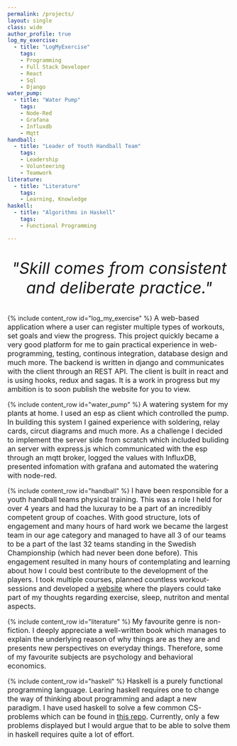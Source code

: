 ```yaml
---
permalink: /projects/
layout: single
class: wide
author_profile: true
log_my_exercise: 
  - title: "LogMyExercise"
    tags: 
    - Programming
    - Full Stack Developer 
    - React
    - Sql
    - Django
water_pump: 
  - title: "Water Pump"
    tags: 
    - Node-Red
    - Grafana
    - Influxdb
    - Mqtt
handball:
  - title: "Leader of Youth Handball Team"
    tags: 
    - Leadership
    - Volunteering
    - Teamwork
literature:
  - title: "Literature"
    tags: 
    - Learning, Knowledge
haskell:
  - title: "Algorithms in Haskell"
    tags: 
    - Functional Programming

---
```

<div style="text-align:center; margin-top:20px">
  <p style="font-size:36px; font-style:italic;">"Skill comes from consistent and deliberate practice."</p>
</div>

{% include content_row id="log_my_exercise" %}
<span style="font-size: 16px; line-height: normal;">A web-based application where a user can register multiple types of workouts, set goals and view the progress. This project quickly became a very good platform for me to gain practical experience in web-programming, testing, continous integration, database design and much more. The backend is written in django and communicates with the client through an REST API. The client is built in react and is using hooks, redux and sagas. It is a work in progress but my ambition is to soon publish the website for you to view.</span>


{% include content_row id="water_pump" %}
<span style="font-size: 16px; line-height: normal;">A watering system for my plants at home. I used an esp as client which controlled the pump. In building this system I gained experience with soldering, relay cards, circut diagrams and much more. As a challenge I decided to implement the server side from scratch which included buliding an server with express.js which communicated with the esp through an mqtt broker, logged the values with InfluxDB, presented infomation with grafana and automated the watering with node-red.</span>

{% include content_row id="handball" %}
<span style="font-size: 16px; line-height: normal;">I have been responsible for a youth handball teams physical training. This was a role I held for over 4 years and had the luxuray to be a part of an incredibly competent group of coaches. With good structure, lots of engagement and many hours of hard work we became the largest team in our age category and managed to have all 3 of our teams to be a part of the last 32 teams standing in the Swedish Championship (which had never been done before). This engagement resulted in many hours of contemplating and learning about how I could best contribute to the development of the players. I took multiple courses, planned countless workout-sessions and developed a [website](https://hjhulugi.wordpress.com/) where the players could take part of my thoughts regarding exercise, sleep, nutriton and mental aspects.</span>

{% include content_row id="literature" %}
<span style="font-size: 16px; line-height: normal;">My favourite genre is non-fiction. I deeply appreciate a well-written book which manages to explain the underlying reason of why things are as they are and presents new perspectives on everyday things. Therefore, some of my favourite subjects are psychology and behavioral economics.</span>

{% include content_row id="haskell" %}
<span style="font-size: 16px; line-height: normal;">Haskell is a purely functional programming language. Learing haskell requires one to change the way of thinking about programming and adapt a new paradigm. I have used haskell to solve a few common CS-problems which can be found in [this repo](https://github.com/Dojde/haskell-algorithms.git). Currently, only a few problems displayed but I would argue that to be able to solve them in haskell requires quite a lot of effort.</span>
